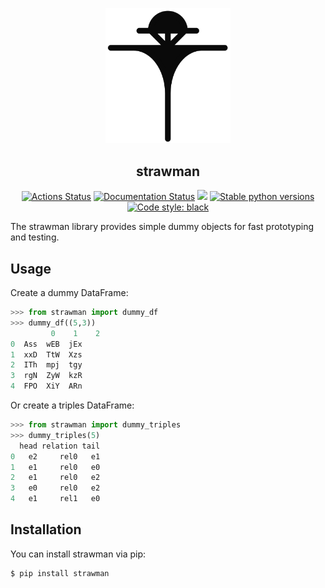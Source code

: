 <p align="center">
<img src="https://github.com/dobraczka/strawman/raw/main/docs/assets/logo.png" alt="strawman logo", width=200/>
<h2 align="center"> strawman</h2>
</p>

<p align="center">
<a href="https://github.com/dobraczka/strawman/actions/workflows/main.yml"><img alt="Actions Status" src="https://github.com/dobraczka/strawman/actions/workflows/main.yml/badge.svg?branch=main"></a>
<a href='https://strawman.readthedocs.io/en/latest/?badge=latest'><img src='https://readthedocs.org/projects/strawman/badge/?version=latest' alt='Documentation Status' /></a>
<a href="https://codecov.io/gh/dobraczka/strawman"><img src="https://codecov.io/gh/dobraczka/strawman/branch/main/graph/badge.svg"/></a>
<a href="https://pypi.org/project/strawman"/><img alt="Stable python versions" src="https://img.shields.io/pypi/pyversions/strawman"></a>
<a href="https://github.com/psf/black"><img alt="Code style: black" src="https://img.shields.io/badge/code%20style-black-000000.svg"></a>
</p>

The strawman library provides simple dummy objects for fast prototyping and testing.

## Usage
Create a dummy DataFrame:

```python
>>> from strawman import dummy_df
>>> dummy_df((5,3))
         0    1    2
0  Ass  wEB  jEx
1  xxD  TtW  Xzs
2  ITh  mpj  tgy
3  rgN  ZyW  kzR
4  FPO  XiY  ARn
```

Or create a triples DataFrame:

```python
>>> from strawman import dummy_triples
>>> dummy_triples(5)
  head relation tail
0   e2     rel0   e1
1   e1     rel0   e0
2   e1     rel0   e2
3   e0     rel0   e2
4   e1     rel1   e0
```

## Installation

You can install strawman via pip:

```console
$ pip install strawman
```

